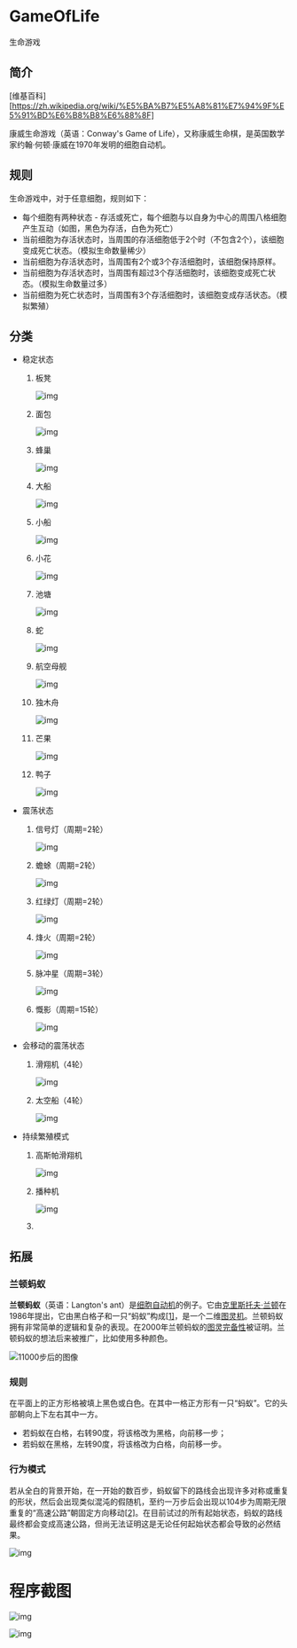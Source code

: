 # GameOfLife
生命游戏

## 简介

[维基百科][https://zh.wikipedia.org/wiki/%E5%BA%B7%E5%A8%81%E7%94%9F%E5%91%BD%E6%B8%B8%E6%88%8F]

康威生命游戏（英语：Conway's Game of Life），又称康威生命棋，是英国数学家约翰·何顿·康威在1970年发明的细胞自动机。



## 规则

生命游戏中，对于任意细胞，规则如下：

- 每个细胞有两种状态 - 存活或死亡，每个细胞与以自身为中心的周围八格细胞产生互动（如图，黑色为存活，白色为死亡）
- 当前细胞为存活状态时，当周围的存活细胞低于2个时（不包含2个），该细胞变成死亡状态。（模拟生命数量稀少）
- 当前细胞为存活状态时，当周围有2个或3个存活细胞时，该细胞保持原样。
- 当前细胞为存活状态时，当周围有超过3个存活细胞时，该细胞变成死亡状态。（模拟生命数量过多）
- 当前细胞为死亡状态时，当周围有3个存活细胞时，该细胞变成存活状态。（模拟繁殖）



## 分类

- 稳定状态

  1. 板凳

     ![img](screenshot\180px-Game_of_life_block.dvg.png)

  2. 面包

     ![img](screenshot\180px-Game_of_life_loaf.svg.png)

  3. 蜂巢

     ![img](screenshot\180px-Game_of_life_loaf.svg.png)

  4. 大船

     ![img](screenshot\180px-Game_of_life_5x5_ship.svg.png)

  5. 小船

     ![img](screenshot\180px-Game_of_life_boat.svg.png)

  6. 小花

     ![img](screenshot\Game_of_life_flower.svg.png)

  7. 池塘

     ![img](screenshot\180px-Game_of_life_6x6_pond.svg.png)

  8. 蛇

     ![img](screenshot\Conways_game_of_life_snake.png)

  9. 航空母舰

     ![img](screenshot\Conways_game_of_life_aircraft_carrier.png)

  10. 独木舟

      ![img](screenshot\Conways_game_of_life_canoe.png)

  11. 芒果

      ![img](screenshot\Conways_game_of_life_mango.png)

  12. 鸭子

      ![img](screenshot\Conways_game_of_life_duck.png)

- 震荡状态

  1. 信号灯（周期=2轮）

     ![img](screenshot\Game_of_life_blinker.gif)

  2. 蟾蜍（周期=2轮）

     ![img](screenshot\Game_of_life_toad.gif)

  3. 红绿灯（周期=2轮）

     ![img](screenshot\180px-TrafficLight.gif)

  4. 烽火（周期=2轮）

     ![img](screenshot\Game_of_life_beacon.gif)

  5. 脉冲星（周期=3轮）

     ![img](screenshot\Game_of_life_pulsar.gif)

  6. 慨影（周期=15轮）

     ![img](screenshot\I-Column.gif)

- 会移动的震荡状态

  1. 滑翔机（4轮）

     ![img](screenshot\Game_of_life_animated_glider.gif)

  2. 太空船（4轮）

     ![img](screenshot\Game_of_life_animated_LWSS.gif)

- 持续繁殖模式

  1. 高斯帕滑翔机

     ![img](screenshot\Gospers_glider_gun.gif)

  2. 播种机

     ![img](screenshot\Conways_game_of_life_breeder_animation.gif)

  3. 



## 拓展

### 兰顿蚂蚁

**兰顿蚂蚁**（英语：Langton's ant）是[细胞自动机](https://zh.wikipedia.org/wiki/細胞自動機)的例子。它由[克里斯托夫·兰顿](https://zh.wikipedia.org/w/index.php?title=克里斯托夫·兰顿&action=edit&redlink=1)在1986年提出，它由黑白格子和一只“蚂蚁”构成[[1\]](https://zh.wikipedia.org/wiki/兰顿蚂蚁#cite_note-1)，是一个二维[图灵机](https://zh.wikipedia.org/wiki/图灵机)。兰顿蚂蚁拥有非常简单的逻辑和复杂的表现。在2000年兰顿蚂蚁的[图灵完备性](https://zh.wikipedia.org/wiki/圖靈完備性)被证明。兰顿蚂蚁的想法后来被推广，比如使用多种颜色。



![11000步后的图像](screenshot\LangtonsAnt.png)

### 规则

在平面上的正方形格被填上黑色或白色。在其中一格正方形有一只“蚂蚁”。它的头部朝向上下左右其中一方。

- 若蚂蚁在白格，右转90度，将该格改为黑格，向前移一步；
- 若蚂蚁在黑格，左转90度，将该格改为白格，向前移一步。



### 行为模式

若从全白的背景开始，在一开始的数百步，蚂蚁留下的路线会出现许多对称或重复的形状，然后会出现类似混沌的假随机，至约一万步后会出现以104步为周期无限重复的“高速公路”朝固定方向移动[[2\]](https://zh.wikipedia.org/wiki/兰顿蚂蚁#cite_note-2)。在目前试过的所有起始状态，蚂蚁的路线最终都会变成高速公路，但尚无法证明这是无论任何起始状态都会导致的必然结果。

![img](screenshot\LangtonsAntAnimated.gif)



# 程序截图

![img](screenshot/mainpage.png)

![img](screenshot/高斯帕滑翔机.gif)
